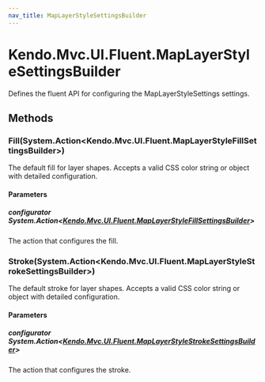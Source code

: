 ```yaml
---
nav_title: MapLayerStyleSettingsBuilder
---
```


# Kendo.Mvc.UI.Fluent.MapLayerStyleSettingsBuilder
Defines the fluent API for configuring the MapLayerStyleSettings settings.




## Methods


### Fill(System.Action\<Kendo.Mvc.UI.Fluent.MapLayerStyleFillSettingsBuilder\>)
The default fill for layer shapes.
            Accepts a valid CSS color string or object with detailed configuration.


#### Parameters

##### configurator System.Action<[Kendo.Mvc.UI.Fluent.MapLayerStyleFillSettingsBuilder](/api/wrappers/aspnet-mvc/Kendo.Mvc.UI.Fluent/MapLayerStyleFillSettingsBuilder)>
The action that configures the fill.





### Stroke(System.Action\<Kendo.Mvc.UI.Fluent.MapLayerStyleStrokeSettingsBuilder\>)
The default stroke for layer shapes.
            Accepts a valid CSS color string or object with detailed configuration.


#### Parameters

##### configurator System.Action<[Kendo.Mvc.UI.Fluent.MapLayerStyleStrokeSettingsBuilder](/api/wrappers/aspnet-mvc/Kendo.Mvc.UI.Fluent/MapLayerStyleStrokeSettingsBuilder)>
The action that configures the stroke.






